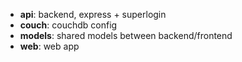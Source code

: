 - **api**: backend, express + superlogin
- **couch**: couchdb config
- **models**: shared models between backend/frontend
- **web**: web app
